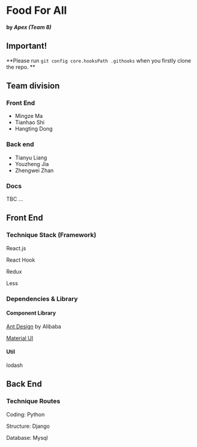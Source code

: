 # Food For All
**by *Apex (Team 8)***

## Important!
**Please run ```git config core.hooksPath .githooks``` when you firstly clone the repo. **

## Team division

### Front End

- Mingze Ma
- Tianhao Shi
- Hangting Dong

### Back end

- Tianyu Liang
- Youzheng Jia
- Zhengwei Zhan

### Docs
TBC ...

## Front End

### Technique Stack (Framework)

React.js

React Hook

Redux

Less

### Dependencies & Library

#### Component Library

[Ant Design](https://ant.design/components/overview-cn/) by Alibaba

[Material UI](https://mui.com/getting-started/installation/)

#### Util

lodash

## Back End

### Technique Routes

Coding: Python

Structure: Django

Database: Mysql